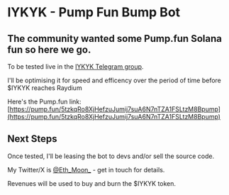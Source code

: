 # IYKYK - Pump Fun Bump Bot

## The community wanted some Pump.fun Solana fun so here we go.

To be tested live in the [IYKYK Telegram group](https://t.me/IYKYK_Solana1).

I'll be optimising it for speed and efficency over the period of time before $IYKYK reaches Raydium

Here's the Pump.fun link: [https://pump.fun/5tzkqRo8XjHefzuJumij7suA6N7nTZA1FSLtzM8Bpump](https://pump.fun/5tzkqRo8XjHefzuJumij7suA6N7nTZA1FSLtzM8Bpump)

## Next Steps

Once tested, I'll be leasing the bot to devs and/or sell the source code. 

My Twitter/X is [@Eth_Moon_](https://x.com/Eth_Moon_) - get in touch for details. 

Revenues will be used to buy and burn the $IYKYK token. 
